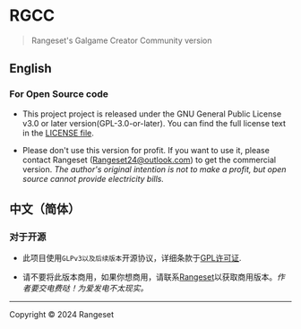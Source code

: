 # RGCC
>Rangeset's Galgame Creator Community version

## English

### For Open Source code

  - This project project is released under the GNU General Public License v3.0 or later version(GPL-3.0-or-later). You can find the full license text in the [LICENSE file](/LECENSE).

  - Please don't use this version for profit. If you want to use it, please contact Rangeset (Rangeset24@outlook.com) to get the commercial version. *The author's original intention is not to make a profit, but open source cannot provide electricity bills.*

## 中文（简体）

### 对于开源

  - 此项目使用```GLPv3以及后续版本```开源协议，详细条款于[GPL许可证](/LECENSE).

  - 请不要将此版本商用，如果你想商用，请联系[Rangeset](mailto:Rangeset24@outlook.com)以获取商用版本。*作者要交电费哒！为爱发电不太现实。*

---

Copyright © 2024 Rangeset
